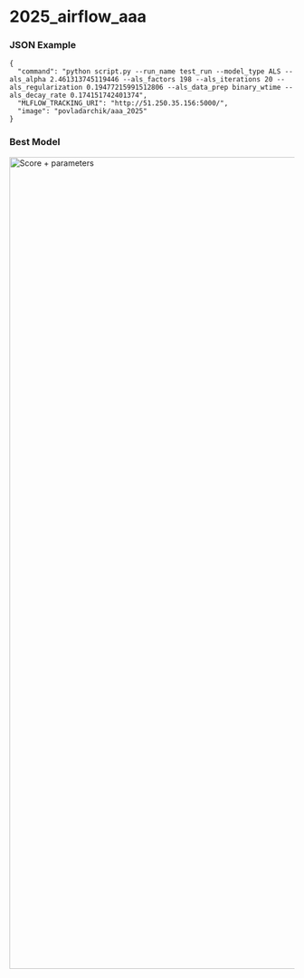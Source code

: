 # 2025_airflow_aaa

### JSON Example
```
{
  "command": "python script.py --run_name test_run --model_type ALS --als_alpha 2.461313745119446 --als_factors 198 --als_iterations 20 --als_regularization 0.19477215991512806 --als_data_prep binary_wtime --als_decay_rate 0.174151742401374",
  "MLFLOW_TRACKING_URI": "http://51.250.35.156:5000/",
  "image": "povladarchik/aaa_2025"
}
```

### Best Model
<img width="1433" alt="Score + parameters" src="https://github.com/user-attachments/assets/c32994c6-9465-4f85-be62-46341dfb2e2c" />
